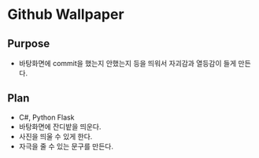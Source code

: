 # Github Wallpaper

## Purpose
- 바탕화면에 commit을 했는지 안했는지 등을 띄워서 자괴감과 열등감이 들게 만든다.

## Plan
- C#, Python Flask
- 바탕화면에 잔디밭을 띄운다.
- 사진을 띄울 수 있게 한다.
- 자극을 줄 수 있는 문구를 만든다.